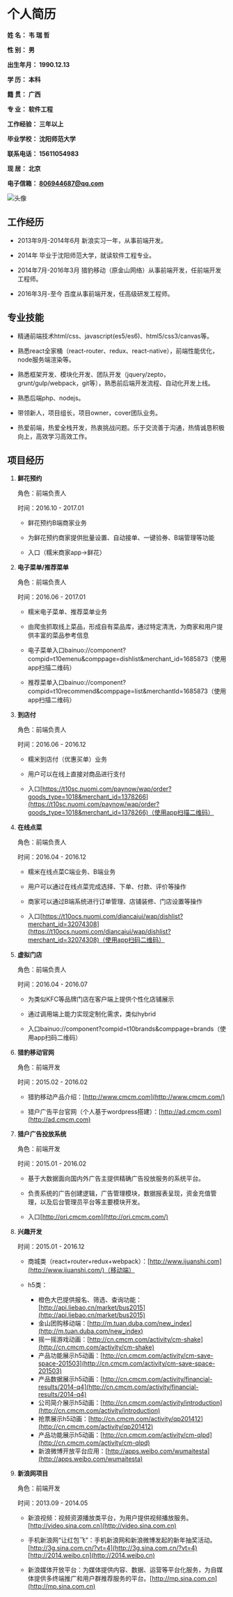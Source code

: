
# **个人简历**


**姓    名：  韦 瑞 哲**

**性    别：  男**

**出生年月：  1990.12.13**

**学    历：  本科**

**籍    贯：  广西**

**专    业：  软件工程**

**工作经验：  三年以上**

**毕业学校：  沈阳师范大学**

**联系电话：  15611054983**

**现    居：  北京**

**电子信箱：  806944687@qq.com**

![头像](https://raw.githubusercontent.com/w724883/me/master/me.jpg)


## **工作经历**

- 2013年9月-2014年6月 新浪实习一年，从事前端开发。

- 2014年 毕业于沈阳师范大学，就读软件工程专业。

- 2014年7月-2016年3月 猎豹移动（原金山网络）从事前端开发，任前端开发工程师。

- 2016年3月-至今 百度从事前端开发，任高级研发工程师。
		

## **专业技能**

- 精通前端技术html/css、javascript(es5/es6)、html5/css3/canvas等。

- 熟悉react全家桶（react-router、redux、react-native），前端性能优化，node服务端渲染等。

- 熟悉框架开发、模块化开发、团队开发（jquery/zepto，grunt/gulp/webpack，git等），熟悉前后端开发流程、自动化开发上线。

- 熟悉后端php、nodejs。

- 带领新人，项目组长，项目owner，cover团队业务。

- 热爱前端，热爱全栈开发，热衷挑战问题。乐于交流善于沟通，热情诚恳积极向上，高效学习高效工作。


## **项目经历**

 1. **鲜花预约**

    角色：前端负责人

    时间：2016.10 - 2017.01
    
    - 鲜花预约B端商家业务
    
    - 为鲜花预约商家提供批量设置、自动接单、一键验券、B端管理等功能
    
    - 入口（糯米商家app->鲜花）
    
 2. **电子菜单/推荐菜单**
    
    角色：前端负责人

    时间：2016.06 - 2017.01
    
    - 糯米电子菜单、推荐菜单业务
    
    - 由爬虫抓取线上菜品，形成自有菜品库，通过特定清洗，为商家和用户提供丰富的菜品参考信息
    
    - 电子菜单入口bainuo://component?compid=t10emenu&comppage=dishlist&merchant_id=1685873（使用app扫描二维码）
    
    - 推荐菜单入口bainuo://component?compid=t10recommend&comppage=list&merchantId=1685873（使用app扫描二维码）
    
 3. **到店付**
    
    角色：前端负责人

    时间：2016.06 - 2016.12
    
    - 糯米到店付（优惠买单）业务
    
    - 用户可以在线上直接对商品进行支付
    
    - 入口[https://t10sc.nuomi.com/paynow/wap/order?goods_type=1018&merchant_id=1378266](https://t10sc.nuomi.com/paynow/wap/order?goods_type=1018&merchant_id=1378266)（使用app扫描二维码）
    
 4. **在线点菜**
 
    角色：前端负责人

    时间：2016.04 - 2016.12
    
    - 糯米在线点菜C端业务、B端业务
    
    - 用户可以通过在线点菜完成选择、下单、付款、评价等操作
    
    - 商家可以通过B端系统进行订单管理、店铺装修、门店设置等操作
    
    - 入口[https://t10ocs.nuomi.com/diancaiui/wap/dishlist?merchant_id=32074308](https://t10ocs.nuomi.com/diancaiui/wap/dishlist?merchant_id=32074308)（使用app扫码二维码）
    
 5. **虚拟门店**
 
    角色：前端负责人

    时间：2016.04 - 2016.07
    
    - 为类似KFC等品牌门店在客户端上提供个性化店铺展示
    
    - 通过调用端上能力实现定制化需求，类似hybrid
    
    - 入口bainuo://component?compid=t10brands&comppage=brands（使用app扫码二维码）
    
 6. **猎豹移动官网**
 
    角色：前端开发

    时间：2015.02 - 2016.02
    
    - 猎豹移动产品介绍：[http://www.cmcm.com](http://www.cmcm.com/)
    
    - 猎户广告平台官网（个人基于wordpress搭建）：[http://ad.cmcm.com](http://ad.cmcm.com)
    
 7. **猎户广告投放系统**
 
    角色：前端开发

    时间：2015.01 - 2016.02
    
    - 基于大数据面向国内外广告主提供精确广告投放服务的系统平台。
    
    - 负责系统的广告创建逻辑，广告管理模块，数据报表呈现，资金充值管理，以及后台管理员平台等主要模块开发。
    
    - 入口[http://ori.cmcm.com](http://ori.cmcm.com/)
    
 8. **兴趣开发**
 
    时间：2015.01 - 2016.12

    - 商城类（react+router+redux+webpack）：[http://www.ijuanshi.com](http://www.ijuanshi.com/)（移动端）
    
    - h5类：
        * 橙色大巴提供报名、筛选、查询功能：[http://api.liebao.cn/market/bus2015](http://api.liebao.cn/market/bus2015)
        * 金山团购移动端：[http://m.tuan.duba.com/new_index](http://m.tuan.duba.com/new_index)
        * 摇一摇游戏动画：[http://cn.cmcm.com/activity/cm-shake](http://cn.cmcm.com/activity/cm-shake)
        * 产品功能展示h5动画：[http://cn.cmcm.com/activity/cm-save-space-201503](http://cn.cmcm.com/activity/cm-save-space-201503)
        * 产品数据展示h5动画：[http://cn.cmcm.com/activity/financial-results/2014-q4](http://cn.cmcm.com/activity/financial-results/2014-q4)
        * 公司简介展示h5动画：[http://cn.cmcm.com/activity/introduction](http://cn.cmcm.com/activity/introduction)
        * 抢票展示h5动画：[http://cn.cmcm.com/activity/qp201412](http://cn.cmcm.com/activity/qp201412)
        * 产品功能展示h5动画：[http://cn.cmcm.com/activity/cm-qlpd](http://cn.cmcm.com/activity/cm-qlpd)
        * 新浪微博开放平台应用：[http://apps.weibo.com/wumaitesta](http://apps.weibo.com/wumaitesta)
    
 9. **新浪网项目**
 
    角色：前端开发

    时间：2013.09 - 2014.05
    
    - 新浪视频：视频资源播放类平台，为用户提供视频播放服务。[http://video.sina.com.cn](http://video.sina.com.cn)
    
    - 手机新浪网“让红包飞”：手机新浪网和新浪微博发起的新年抽奖活动。[http://3g.sina.com.cn/?vt=4](http://3g.sina.com.cn/?vt=4) [http://2014.weibo.cn](http://2014.weibo.cn)
    
    - 新浪媒体开放平台：为媒体提供内容、数据、运营等平台化服务，为自媒体提供多终端推广和用户群推荐服务的平台。[http://mp.sina.com.cn](http://mp.sina.com.cn)
